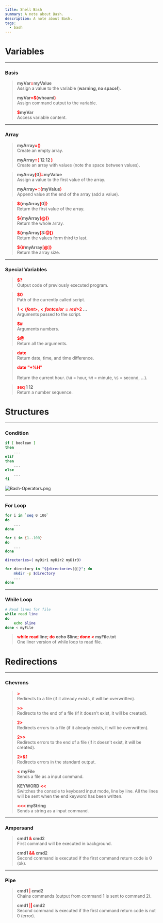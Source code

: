 ```yaml
---
title: Shell Bash
summary: A note about Bash.
description: A note about Bash.
tags:
  - bash
---
```


# Variables

---

### Basis


 > 
 > **myVar<font color=red>=</font>myValue**</br>
 > Assign a value to the variable (**warning, no space!**).
 > 
 > **myVar<font color=red>=$(</font>whoami<font color=red>)</font>**</br>
 > Assign command output to the variable.
 > 
 > **<font color=red>$</font>myVar**</br>
 > Access variable content.

---

### Array


 > 
 > **myArray<font color=red>=()</font>**</br>
 > Create an empty array.
 > 
 > **myArray<font color=red>=(</font> 12 12 <font color=red>)</font>**</br>
 > Create an array with values (note the space between values).

 > 
 > **myArray<font color=red>\[</font>0<font color=red>\]=</font>myValue**</br>
 > Assign a value to the first value of the array.
 > 
 > **myArray<font color=red>+=(</font>myValue<font color=red>)</font>**</br>
 > Append value at the end of the array (add a value).

 > 
 > **<font color=red>${</font>myArray<font color=red>\[</font>0<font color=red>\]}</font>**</br>
 > Return the first value of the array.
 > 
 > **<font color=red>${</font>myArray<font color=red>\[@\]}</font>**</br>
 > Return the whole array.
 > 
 > **<font color=red>${</font>myArray<font color=red>\[</font>3<font color=red>:@\]}</font>**</br>
 > Return the values form third to last.
 > 
 > **<font color=red>${#</font>myArray<font color=red>\[@\]}</font>**</br>
 > Return the array size.

---

### Special Variables


 > 
 > **<font color=red>$?</font>**</br>
 > Output code of previously executed program.

 > 
 > **<font color=red>$0</font>**</br>
 > Path of the currently called script.
 > 
 > **<font color=red>$1</font>, <font color=red>$2</font> ...**</br>
 > Arguments passed to the script.
 > 
 > **<font color=red>$#</font>**</br>
 > Arguments numbers.
 > 
 > **<font color=red>$@</font>**</br>
 > Return all the arguments.

 > 
 > **<font color=red>date</font>**</br>
 > Return date, time, and time difference.
 > 
 > **<font color=red>date "+%H"</font>**</br>	
 > Return the current hour. (`%H` = hour, `%M` = minute, `%S` = second, …).

 > 
 > **<font color=red>seq</font> 1 12**</br>
 > Return a number sequence.

# Structures

---

### Condition


````bash
if [ boolean ]
then
	...
elif
then
	...
else
	...
fi

````

![Bash-Operators.png](../../attachments/Bash-Operators.png)

---

### For Loop


````bash
for i in `seq 0 100`
do
	...
done
````

````bash
for i in {1..100}
do
	...
done
````

````bash
directories=( myDir1 myDir2 myDir3)

for directory in "${directories[@]}"; do
	mkdir -p $directory
	...
done
````

---

### While Loop


````bash
# Read lines for file
while read line
do
	echo $line
done < myFile
````

 > 
 > **<font color=red>while read</font> line<font color=red>; do</font> echo $line<font color=red>; done \<</font> myFile.txt**</br>
 > One liner version of while loop to read file.

# Redirections

---

### Chevrons


 > 
 > **<font color=red>\></font>**</br> 
 > Redirects to a file (if it already exists, it will be overwritten).
 > 
 > **<font color=red>\>></font>**</br> 
 > Redirects to the end of a file (if it doesn't exist, it will be created).

 > 
 > **<font color=red>2></font>**</br> 
 > Redirects errors to a file (if it already exists, it will be overwritten).
 > 
 > **<font color=red>2>></font>**</br>
 > Redirects errors to the end of a file (if it doesn't exist, it will be created).
 > 
 > **<font color=red>2>&1 </font>**</br>
 > Redirects errors in the standard output.

 > 
 > **<font color=red>\<</font> myFile**</br> 
 > Sends a file as a input command.
 > 
 > **KEYWORD <font color=red>\<\<</font>**</br> 
 > Switches the console to keyboard input mode, line by line. All the lines will be sent  when the end keyword has been written.
 > 
 > **<font color=red>\<\<\<</font> myString**</br> 
 > Sends a string as a input command.

---

### Ampersand


 > 
 > **cmd1 <font color=red>&</font> cmd2**</br>
 > First command will be executed in background. 
 > 
 > **cmd1 <font color=red>&&</font> cmd2**</br>
 > Second command is executed if the first command return code is 0 (ok).

---

### Pipe


 > 
 > **cmd1 <font color=red>\|</font> cmd2**</br>
 > Chains commands (output from command 1 is sent to command 2).
 > 
 > **cmd1 <font color=red>\||</font> cmd2**</br>
 > Second command is executed if the first command return code is not 0 (error).
